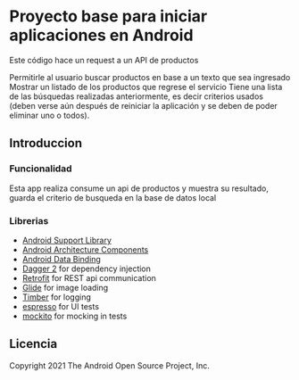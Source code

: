 Proyecto base para iniciar aplicaciones en Android
===========================================================

Este código hace un request a un API de productos

 Permitirle al usuario buscar productos en base a un texto que sea ingresado
 Mostrar un listado de los productos que regrese el servicio
 Tiene una lista de las búsquedas realizadas anteriormente, es decir criterios usados  (deben verse aún después de reiniciar la aplicación y se deben de poder eliminar uno o todos).  

Introduccion
-------------

### Funcionalidad
Esta app realiza consume un api de productos y muestra su resultado, guarda el criterio de busqueda en la base de datos local


### Librerias
* [Android Support Library][support-lib]
* [Android Architecture Components][arch]
* [Android Data Binding][data-binding]
* [Dagger 2][dagger2] for dependency injection
* [Retrofit][retrofit] for REST api communication
* [Glide][glide] for image loading
* [Timber][timber] for logging
* [espresso][espresso] for UI tests
* [mockito][mockito] for mocking in tests


[mockwebserver]: https://github.com/square/okhttp/tree/master/mockwebserver
[support-lib]: https://developer.android.com/topic/libraries/support-library/index.html
[arch]: https://developer.android.com/arch
[data-binding]: https://developer.android.com/topic/libraries/data-binding/index.html
[espresso]: https://google.github.io/android-testing-support-library/docs/espresso/
[dagger2]: https://google.github.io/dagger
[retrofit]: http://square.github.io/retrofit
[glide]: https://github.com/bumptech/glide
[timber]: https://github.com/JakeWharton/timber
[mockito]: http://site.mockito.org

Licencia
--------

Copyright 2021 The Android Open Source Project, Inc.

